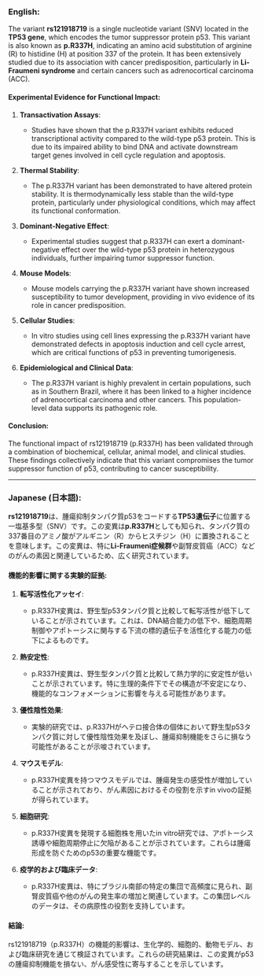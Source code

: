 ### English:
The variant **rs121918719** is a single nucleotide variant (SNV) located in the **TP53 gene**, which encodes the tumor suppressor protein p53. This variant is also known as **p.R337H**, indicating an amino acid substitution of arginine (R) to histidine (H) at position 337 of the protein. It has been extensively studied due to its association with cancer predisposition, particularly in **Li-Fraumeni syndrome** and certain cancers such as adrenocortical carcinoma (ACC).

#### Experimental Evidence for Functional Impact:
1. **Transactivation Assays**:
   - Studies have shown that the p.R337H variant exhibits reduced transcriptional activity compared to the wild-type p53 protein. This is due to its impaired ability to bind DNA and activate downstream target genes involved in cell cycle regulation and apoptosis.

2. **Thermal Stability**:
   - The p.R337H variant has been demonstrated to have altered protein stability. It is thermodynamically less stable than the wild-type protein, particularly under physiological conditions, which may affect its functional conformation.

3. **Dominant-Negative Effect**:
   - Experimental studies suggest that p.R337H can exert a dominant-negative effect over the wild-type p53 protein in heterozygous individuals, further impairing tumor suppressor function.

4. **Mouse Models**:
   - Mouse models carrying the p.R337H variant have shown increased susceptibility to tumor development, providing in vivo evidence of its role in cancer predisposition.

5. **Cellular Studies**:
   - In vitro studies using cell lines expressing the p.R337H variant have demonstrated defects in apoptosis induction and cell cycle arrest, which are critical functions of p53 in preventing tumorigenesis.

6. **Epidemiological and Clinical Data**:
   - The p.R337H variant is highly prevalent in certain populations, such as in Southern Brazil, where it has been linked to a higher incidence of adrenocortical carcinoma and other cancers. This population-level data supports its pathogenic role.

#### Conclusion:
The functional impact of rs121918719 (p.R337H) has been validated through a combination of biochemical, cellular, animal model, and clinical studies. These findings collectively indicate that this variant compromises the tumor suppressor function of p53, contributing to cancer susceptibility.

---

### Japanese (日本語):
**rs121918719**は、腫瘍抑制タンパク質p53をコードする**TP53遺伝子**に位置する一塩基多型（SNV）です。この変異は**p.R337H**としても知られ、タンパク質の337番目のアミノ酸がアルギニン（R）からヒスチジン（H）に置換されることを意味します。この変異は、特に**Li-Fraumeni症候群**や副腎皮質癌（ACC）などのがんの素因と関連しているため、広く研究されています。

#### 機能的影響に関する実験的証拠:
1. **転写活性化アッセイ**:
   - p.R337H変異は、野生型p53タンパク質と比較して転写活性が低下していることが示されています。これは、DNA結合能力の低下や、細胞周期制御やアポトーシスに関与する下流の標的遺伝子を活性化する能力の低下によるものです。

2. **熱安定性**:
   - p.R337H変異は、野生型タンパク質と比較して熱力学的に安定性が低いことが示されています。特に生理的条件下でその構造が不安定になり、機能的なコンフォメーションに影響を与える可能性があります。

3. **優性陰性効果**:
   - 実験的研究では、p.R337Hがヘテロ接合体の個体において野生型p53タンパク質に対して優性陰性効果を及ぼし、腫瘍抑制機能をさらに損なう可能性があることが示唆されています。

4. **マウスモデル**:
   - p.R337H変異を持つマウスモデルでは、腫瘍発生の感受性が増加していることが示されており、がん素因におけるその役割を示すin vivoの証拠が得られています。

5. **細胞研究**:
   - p.R337H変異を発現する細胞株を用いたin vitro研究では、アポトーシス誘導や細胞周期停止に欠陥があることが示されています。これらは腫瘍形成を防ぐためのp53の重要な機能です。

6. **疫学的および臨床データ**:
   - p.R337H変異は、特にブラジル南部の特定の集団で高頻度に見られ、副腎皮質癌や他のがんの発生率の増加と関連しています。この集団レベルのデータは、その病原性の役割を支持しています。

#### 結論:
rs121918719（p.R337H）の機能的影響は、生化学的、細胞的、動物モデル、および臨床研究を通じて検証されています。これらの研究結果は、この変異がp53の腫瘍抑制機能を損ない、がん感受性に寄与することを示しています。